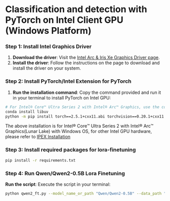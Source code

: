 # Classification and detection with PyTorch on Intel Client GPU (Windows Platform)

### Step 1: Install Intel Graphics Driver

1. **Download the driver**: Visit the [Intel Arc & Iris Xe Graphics Driver page](https://www.intel.com/content/www/us/en/download/785597/intel-arc-iris-xe-graphics-windows.html).
2. **Install the driver**: Follow the instructions on the page to download and install the driver on your system.

### Step 2: Install PyTorch/Intel Extension for PyTorch

1. **Run the installation command**: Copy the command provided and run it in your terminal to install PyTorch on Intel GPU:

```bash
# For Intel® Core™ Ultra Series 2 with Intel® Arc™ Graphics, use the commands below:
conda install libuv
python -m pip install torch==2.5.1+cxx11.abi torchvision==0.20.1+cxx11.abi torchaudio==2.5.1+cxx11.abi intel-extension-for-pytorch==2.5.10+xpu --extra-index-url https://pytorch-extension.intel.com/release-whl/stable/lnl/us/
```

The above installation is for Intel® Core™ Ultra Series 2 with Intel® Arc™ Graphics(Lunar Lake) with Windows OS, for other Intel GPU hardware, please refer to [IPEX Installation](https://pytorch-extension.intel.com/installation?platform=gpu&version=v2.5.10%2Bxpu)

### Step 3: Install required packages for lora-finetuning

```bash
pip install -r requirements.txt
```

### Step 4: Run Qwen/Qwen2-0.5B Lora Finetuning

**Run the script**: Execute the script in your terminal:

```bash
python qwen2_ft.py --model_name_or_path "Qwen/Qwen2-0.5B" --data_path "./dataset.json" --bf16 True --output_dir output_qwen --num_train_epochs 5 --per_device_train_batch_size 1 --per_device_eval_batch_size 1 --gradient_accumulation_steps 1 --evaluation_strategy "no" --save_strategy "steps" --save_steps 2000 --save_total_limit 10 --learning_rate 3e-4 --weight_decay 0.01 --adam_beta2 0.95 --warmup_ratio 0.01 --lr_scheduler_type "cosine" --logging_steps 1 --report_to "none" --model_max_length 256 --use_lora
```
